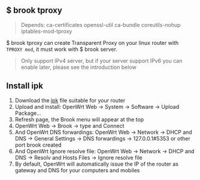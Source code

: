 ## \$ brook tproxy

> Depends: ca-certificates openssl-util ca-bundle coreutils-nohup iptables-mod-tproxy

$ brook tproxy can create Transparent Proxy on your linux router with `TPROXY mod`, it must work with $ brook server.

> Only support IPv4 server, but if your server support IPv6 you can enable later, please see the introduction below

## Install ipk

1. Download the [ipk](https://github.com/txthinking/brook/releases) file suitable for your router
2. Upload and install: OpenWrt Web -> System -> Software -> Upload Package...
3. Refresh page, the Brook menu will appear at the top
4. OpenWrt Web -> Brook -> type and Connect
5. And OpenWrt DNS forwardings: OpenWrt Web -> Network -> DHCP and DNS -> General Settings -> DNS forwardings -> 127.0.0.1#5353 or other port brook created
6. And OpenWrt Ignore resolve file: OpenWrt Web -> Network -> DHCP and DNS -> Resolv and Hosts Files -> Ignore resolve file
7. By default, OpenWrt will automatically issue the IP of the router as gateway and DNS for your computers and mobiles
